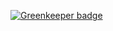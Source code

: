

[![Greenkeeper badge](https://badges.greenkeeper.io/amandeepmittal/fakerjs.svg)](https://greenkeeper.io/)
